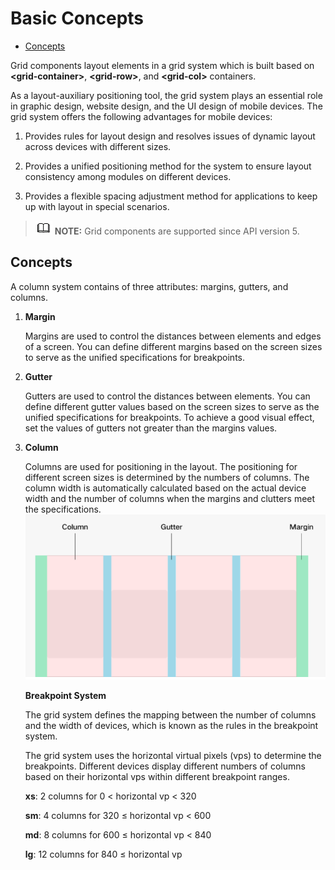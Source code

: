 # Basic Concepts<a name="EN-US_TOPIC_0000001115974754"></a>

-   [Concepts](#en-us_topic_0000001124631123_section1429110563714)

Grid components layout elements in a grid system which is built based on  **<grid-container\>**,  **<grid-row\>**, and  **<grid-col\>**  containers.

As a layout-auxiliary positioning tool, the grid system plays an essential role in graphic design, website design, and the UI design of mobile devices. The grid system offers the following advantages for mobile devices:

1.  Provides rules for layout design and resolves issues of dynamic layout across devices with different sizes.

2.  Provides a unified positioning method for the system to ensure layout consistency among modules on different devices.

3.  Provides a flexible spacing adjustment method for applications to keep up with layout in special scenarios.


>![](public_sys-resources/icon-note.gif) **NOTE:** 
>Grid components are supported since API version 5.

## Concepts<a name="en-us_topic_0000001124631123_section1429110563714"></a>

A column system contains of three attributes: margins, gutters, and columns.

1.  **Margin**

    Margins are used to control the distances between elements and edges of a screen. You can define different margins based on the screen sizes to serve as the unified specifications for breakpoints.

2.  **Gutter**

    Gutters are used to control the distances between elements. You can define different gutter values based on the screen sizes to serve as the unified specifications for breakpoints. To achieve a good visual effect, set the values of gutters not greater than the margins values.

3.  **Column**

    Columns are used for positioning in the layout. The positioning for different screen sizes is determined by the numbers of columns. The column width is automatically calculated based on the actual device width and the number of columns when the margins and clutters meet the specifications.  ![](figures/en-us_image_0000001079072496.png)

    **Breakpoint System**

    The grid system defines the mapping between the number of columns and the width of devices, which is known as the rules in the breakpoint system.

    The grid system uses the horizontal virtual pixels \(vps\) to determine the breakpoints. Different devices display different numbers of columns based on their horizontal vps within different breakpoint ranges.

    **xs**: 2 columns for 0 < horizontal vp < 320

    **sm**: 4 columns for 320 ≤ horizontal vp < 600

    **md**: 8 columns for 600 ≤ horizontal vp < 840

    **lg**: 12 columns for 840 ≤ horizontal vp


